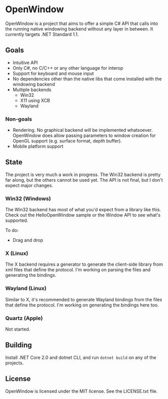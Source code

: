 # OpenWindow

OpenWindow is a project that aims to offer a simple C# API that calls into the running 
native windowing backend without any layer in between. It currently targets .NET Standard 1.1.

## Goals

- Intuitive API
- Only C#, no C/C++ or any other language for interop
- Support for keyboard and mouse input
- No dependencies other than the native libs that come installed with the windowing backend
- Multiple backends
  - Win32
  - X11 using XCB
  - Wayland

### Non-goals

- Rendering. No graphical backend will be implemented whatsoever. OpenWindow does allow passing parameters to window creation for OpenGL support (e.g. surface format, depth buffer).
- Mobile platform support

## State

The project is very much a work in progress. The Win32 backend is pretty far along, but the others cannot be used yet.
The API is not final, but I don't expect major changes.

### Win32 (Windows)

The Win32 backend has most of what you'd expect from a library like this. Check out the HelloOpenWindow sample or the Window API to see what's supported.

To do:
- Drag and drop

### X (Linux)

The X backend requires a generator to generate the client-side library from xml files that define the protocol. I'm working on parsing the files and generating the bindings.

### Wayland (Linux)

Similar to X, it's recommended to generate Wayland bindings from the files that define the protocol. I'm working on generating the bindings here too.

### Quartz (Apple)

Not started.


## Building

Install .NET Core 2.0 and dotnet CLI, and run `dotnet build` on any of the projects.

## License

OpenWindow is licensed under the MIT license. See the LICENSE.txt file.

